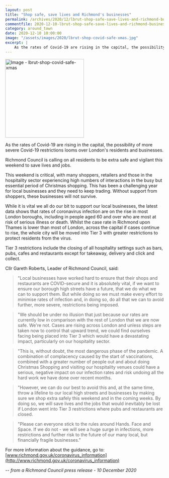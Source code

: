```yaml
---
layout: post
title: "Shop safe, save lives and Richmond's businesses"
permalink: /archives/2020/12/lbrut-shop-safe-save-lives-and-richmond-businesses.html
commentfile: 2020-12-10-lbrut-shop-safe-save-lives-and-richmond-businesses
category: around_town
date: 2020-12-10 10:00:00
image: "/assets/images/2020/lbrut-shop-covid-safe-xmas.jpg"
excerpt: |
    As the rates of Covid-19 are rising in the capital, the possibility of more severe Covid-19 restrictions looms over London's residents and businesses.
---
```

<a href="/assets/images/2020/lbrut-shop-covid-safe-xmas.jpg" title="Click for a larger image"><img src="/assets/images/2020/lbrut-shop-covid-safe-xmas-thumb.jpg" width="250" alt="Image - lbrut-shop-covid-safe-xmas"  class="photo right"/></a>

As the rates of Covid-19 are rising in the capital, the possibility of more severe Covid-19 restrictions looms over London's residents and businesses.

Richmond Council is calling on all residents to be extra safe and vigilant this weekend to save lives and jobs.

This weekend is critical, with many shoppers, retailers and those in the hospitality sector experiencing high numbers of interactions in the busy but essential period of Christmas shopping. This has been a challenging year for local businesses and they need to keep trading. Without support from shoppers, these businesses will not survive.

While it is vital we all do our bit to support our local businesses, the latest data shows that rates of coronavirus infection are on the rise in most London boroughs, including in people aged 60 and over who are most at risk of serious illness or death. Whilst the case rate in Richmond upon Thames is lower than most of London, across the capital if cases continue to rise, the whole city will be moved into Tier 3 with greater restrictions to protect residents from the virus.

Tier 3 restrictions include the closing of all hospitality settings such as bars, pubs, cafes and restaurants except for takeaway, delivery and click and collect.

Cllr Gareth Roberts, Leader of Richmond Council, said:

> "Local businesses have worked hard to ensure that their shops and restaurants are COVID-secure and it is absolutely vital, if we want to ensure our borough high streets have a future, that we do what we can to support them. But while doing so we must make every effort to minimise rates of infection and, in doing so, do all that we can to avoid further, more severe, restrictions being imposed.

> "We should be under no illusion that just because our rates are currently low in comparison with the rest of London that we are now safe. We're not. Cases are rising across London and unless steps are taken now to control that upward trend, we could find ourselves facing being placed into Tier 3 which would have a devastating impact, particularly on our hospitality sector.

> "This is, without doubt, the most dangerous phase of the pandemic.  A combination of complacency caused by the start of vaccinations, combined with a greater number of people out and about doing Christmas Shopping and visiting our hospitality venues could have a serious, negative impact on our infection rates and risk undoing all the hard work we have done over recent months.

> "However, we can do our best to avoid this and, at the same time, throw a lifeline to our local high streets and businesses by making sure we shop extra safely this weekend and in the coming weeks. By doing so, we will save lives and the jobs that would inevitably be lost if London went into Tier 3 restrictions where pubs and restaurants are closed.

> "Please can everyone stick to the rules around Hands. Face and Space. If we do not - we will see a huge surge in infections, more restrictions and further risk to the future of our many local, but financially fragile businesses."

For more information about the guidance, go to: [www.richmond.gov.uk/coronavirus_information](http://www.richmond.gov.uk/coronavirus_information)


<cite>-- from a Richmond Council press release - 10 December 2020</cite>
